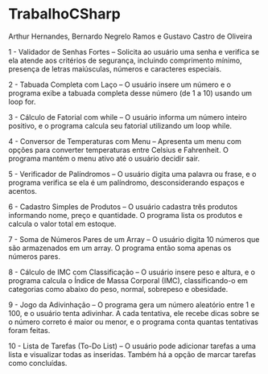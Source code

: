 # TrabalhoCSharp

Arthur Hernandes, Bernardo Negrelo Ramos e Gustavo Castro de Oliveira

1 - Validador de Senhas Fortes – Solicita ao usuário uma senha e verifica se ela atende aos critérios de segurança, incluindo comprimento mínimo, presença de letras maiúsculas, números e caracteres especiais.

2 - Tabuada Completa com Laço – O usuário insere um número e o programa exibe a tabuada completa desse número (de 1 a 10) usando um loop for.

3 - Cálculo de Fatorial com while – O usuário informa um número inteiro positivo, e o programa calcula seu fatorial utilizando um loop while.

4 - Conversor de Temperaturas com Menu – Apresenta um menu com opções para converter temperaturas entre Celsius e Fahrenheit. O programa mantém o menu ativo até o usuário decidir sair.

5 - Verificador de Palíndromos – O usuário digita uma palavra ou frase, e o programa verifica se ela é um palíndromo, desconsiderando espaços e acentos.

6 - Cadastro Simples de Produtos – O usuário cadastra três produtos informando nome, preço e quantidade. O programa lista os produtos e calcula o valor total em estoque.

7 - Soma de Números Pares de um Array – O usuário digita 10 números que são armazenados em um array. O programa então soma apenas os números pares.

8 - Cálculo de IMC com Classificação – O usuário insere peso e altura, e o programa calcula o Índice de Massa Corporal (IMC), classificando-o em categorias como abaixo do peso, normal, sobrepeso e obesidade.

9 - Jogo da Adivinhação – O programa gera um número aleatório entre 1 e 100, e o usuário tenta adivinhar. A cada tentativa, ele recebe dicas sobre se o número correto é maior ou menor, e o programa conta quantas tentativas foram feitas.

10 - Lista de Tarefas (To-Do List) – O usuário pode adicionar tarefas a uma lista e visualizar todas as inseridas. Também há a opção de marcar tarefas como concluídas.
